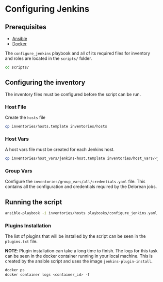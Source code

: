 # Configuring Jenkins

## Prerequisites
- [Ansible](https://docs.ansible.com/ansible/latest/installation_guide/intro_installation.html#intro-installation-guide)
- [Docker](https://docs.docker.com/install/overview)


The `configure_jenkins` playbook and all of its required files for inventory and roles are located in the `scripts/` folder.

```sh
cd scripts/
```
## Configuring the inventory
The inventory files must be configured before the script can be run.

### Host File
Create the `hosts` file
```sh
cp inventories/hosts.template inventories/hosts
```
### Host Vars
A host vars file must be created for each Jenkins host.
```sh
cp inventories/host_vars/jenkins-host.template inventories/host_vars/<jenkins-host>.yaml
```

### Group Vars
Configure the `inventories/group_vars/all/credentials.yaml` file. This contains all the configuration and credentials required by the Delorean jobs.

## Running the script
```sh
ansible-playbook -i inventories/hosts playbooks/configure_jenkins.yaml
```

### Plugins Installation
The list of plugins that will be installed by the script can be seen in the `plugins.txt` file.

**NOTE**: Plugin installation can take a long time to finish. The logs for this task can be seen in the docker container running in your local machine. This is created by the ansible script and uses the image `jenkins-plugin-install`.

```sh
docker ps
docker container logs <container_id> -f
```


